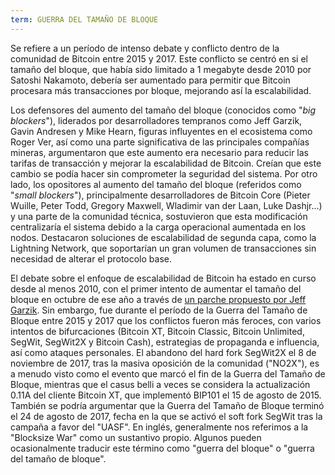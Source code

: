 ```yaml
---
term: GUERRA DEL TAMAÑO DE BLOQUE
---
```


Se refiere a un período de intenso debate y conflicto dentro de la comunidad de Bitcoin entre 2015 y 2017. Este conflicto se centró en si el tamaño del bloque, que había sido limitado a 1 megabyte desde 2010 por Satoshi Nakamoto, debería ser aumentado para permitir que Bitcoin procesara más transacciones por bloque, mejorando así la escalabilidad.

Los defensores del aumento del tamaño del bloque (conocidos como "*big blockers*"), liderados por desarrolladores tempranos como Jeff Garzik, Gavin Andresen y Mike Hearn, figuras influyentes en el ecosistema como Roger Ver, así como una parte significativa de las principales compañías mineras, argumentaron que este aumento era necesario para reducir las tarifas de transacción y mejorar la escalabilidad de Bitcoin. Creían que este cambio se podía hacer sin comprometer la seguridad del sistema. Por otro lado, los opositores al aumento del tamaño del bloque (referidos como "*small blockers*"), principalmente desarrolladores de Bitcoin Core (Pieter Wuille, Peter Todd, Gregory Maxwell, Wladimir van der Laan, Luke Dashjr...) y una parte de la comunidad técnica, sostuvieron que esta modificación centralizaría el sistema debido a la carga operacional aumentada en los nodos. Destacaron soluciones de escalabilidad de segunda capa, como la Lightning Network, que soportarían un gran volumen de transacciones sin necesidad de alterar el protocolo base.

El debate sobre el enfoque de escalabilidad de Bitcoin ha estado en curso desde al menos 2010, con el primer intento de aumentar el tamaño del bloque en octubre de ese año a través de [un parche propuesto por Jeff Garzik](https://bitcointalk.org/index.php?topic=1347.0). Sin embargo, fue durante el período de la Guerra del Tamaño de Bloque entre 2015 y 2017 que los conflictos fueron más feroces, con varios intentos de bifurcaciones (Bitcoin XT, Bitcoin Classic, Bitcoin Unlimited, SegWit, SegWit2X y Bitcoin Cash), estrategias de propaganda e influencia, así como ataques personales. El abandono del hard fork SegWit2X el 8 de noviembre de 2017, tras la masiva oposición de la comunidad ("NO2X"), es a menudo visto como el evento que marcó el fin de la Guerra del Tamaño de Bloque, mientras que el casus belli a veces se considera la actualización 0.11A del cliente Bitcoin XT, que implementó BIP101 el 15 de agosto de 2015. También se podría argumentar que la Guerra del Tamaño de Bloque terminó el 24 de agosto de 2017, fecha en la que se activó el soft fork SegWit tras la campaña a favor del "UASF".
En inglés, generalmente nos referimos a la "Blocksize War" como un sustantivo propio. Algunos pueden ocasionalmente traducir este término como "guerra del bloque" o "guerra del tamaño de bloque".